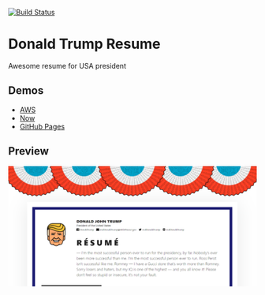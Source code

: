[![Build Status](https://travis-ci.org/AlexeyTryapko/Test-project.svg?branch=master)](https://travis-ci.org/AlexeyTryapko/homepage)
# Donald Trump Resume
Awesome resume for USA president
## Demos 
* [AWS](http://alexeytryapko-production.s3-website.us-east-2.amazonaws.com/ "AWS")
* [Now](https://homepage-5mp92lhjz.now.sh/ "Now")
* [GitHub Pages](https://alexeytryapko.github.io/homepage/ "GitHub Pages")
## Preview
![preview](assets/images/preview.png)
